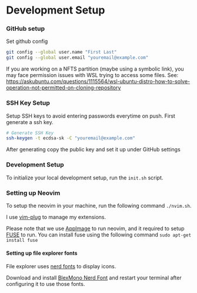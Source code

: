 # Development Setup 

### GitHub setup

Set github config

```bash
git config --global user.name "First Last"
git config --global user.email "youremail@example.com"
```

If you are working on a NFTS partition (maybe using a symbolic link), you may face permission issues with WSL trying to access some files.
See: https://askubuntu.com/questions/1115564/wsl-ubuntu-distro-how-to-solve-operation-not-permitted-on-cloning-repository

### SSH Key Setup

Setup SSH keys to avoid entering passwords everytime on push. First generate a ssh key.

```bash
# Generate SSH Key
ssh-keygen -t ecdsa-sk -C "youremail@example.com"
```

After generating copy the public key and set it up under GitHub settings


### Development Setup

To initialize your local development setup, run the `init.sh` script.

### Setting up Neovim

To setup the neovim in your machine, run the following command `./nvim.sh`. 

I use [vim-plug](https://github.com/junegunn/vim-plug) to manage my extensions.

Please note that we use [AppImage](https://appimage.org/) to run neovim, and it required to setup [FUSE](https://github.com/libfuse/libfuse) to run.
You can install fuse using the following command `sudo apt-get install fuse`

#### Setting up file explorer fonts

File explorer uses [nerd fonts](https://www.nerdfonts.com/font-downloads) to display icons.

Download and install [BlexMono Nerd Font](https://github.com/ryanoasis/nerd-fonts/releases/download/v3.3.0/IBMPlexMono.zip) and restart your terminal after configuring it to use those fonts.

